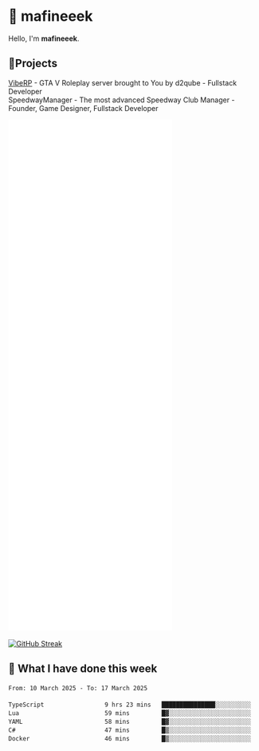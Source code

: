 # 👋 mafineeek
Hello, I'm **mafineeek**.

## 📝Projects

[VibeRP](https://v-rp.pl) - GTA V Roleplay server brought to You by d2qube - Fullstack Developer<br/>
SpeedwayManager - The most advanced Speedway Club Manager - Founder, Game Designer, Fullstack Developer


![](./github-metrics.svg)

[![GitHub Streak](https://streak-stats.demolab.com/?user=mafineeek)](https://git.io/streak-stats)

## 📰 What I have done this week
<!--START_SECTION:waka-->

```txt
From: 10 March 2025 - To: 17 March 2025

TypeScript                 9 hrs 23 mins   ███████████████░░░░░░░░░░   60.17 %
Lua                        59 mins         █▓░░░░░░░░░░░░░░░░░░░░░░░   06.31 %
YAML                       58 mins         █▓░░░░░░░░░░░░░░░░░░░░░░░   06.25 %
C#                         47 mins         █▒░░░░░░░░░░░░░░░░░░░░░░░   05.11 %
Docker                     46 mins         █▒░░░░░░░░░░░░░░░░░░░░░░░   04.94 %
```

<!--END_SECTION:waka-->
